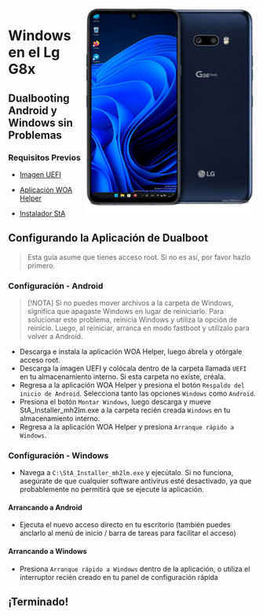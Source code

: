 <img align="right" src="https://github.com/Icesito68/Port-Windows-11-Lg-G8x/blob/Lg-G8x/mh2lm.png" width="350" alt="Windows en el Lg G8x">

# Windows en el Lg G8x

## Dualbooting Android y Windows sin Problemas

### Requisitos Previos
- [Imagen UEFI](https://github.com/Icesito68/Port-Windows-11-Lge-devices/releases/download/Scripts/uefi-mh2lm.img)
  
- [Aplicación WOA Helper](https://github.com/erdilS/Port-Windows-11-Xiaomi-Pad-5/releases/download/dualboot/woahelper.apk)
  
- [Instalador StA](https://github.com/Icesito68/Port-Windows-11-Lge-devices/releases/download/Dualboot/StA_Installer_mh2lm.exe) 

## Configurando la Aplicación de Dualboot
> Esta guía asume que tienes acceso root. Si no es así, por favor hazlo primero.

### Configuración - Android
> [!NOTA]
> Si no puedes mover archivos a la carpeta de Windows, significa que apagaste Windows en lugar de reiniciarlo. Para solucionar este problema, reinicia Windows y utiliza la opción de reinicio. Luego, al reiniciar, arranca en modo fastboot y utilízalo para volver a Android.

- Descarga e instala la aplicación WOA Helper, luego ábrela y otórgale acceso root.
- Descarga la imagen UEFI y colócala dentro de la carpeta llamada `UEFI` en tu almacenamiento interno. Si esta carpeta no existe, créala.
- Regresa a la aplicación WOA Helper y presiona el botón `Respaldo del inicio de Android`. Selecciona tanto las opciones `Windows` como `Android`.
- Presiona el botón `Montar Windows`, luego descarga y mueve StA_Installer_mh2lm.exe a la carpeta recién creada `Windows` en tu almacenamiento interno.
- Regresa a la aplicación WOA Helper y presiona `Arranque rápido a Windows`.

### Configuración - Windows
- Navega a `C:\StA_Installer_mh2lm.exe` y ejecútalo. Si no funciona, asegúrate de que cualquier software antivirus esté desactivado, ya que probablemente no permitirá que se ejecute la aplicación.

#### Arrancando a Android
  - Ejecuta el nuevo acceso directo en tu escritorio (también puedes anclarlo al menú de inicio / barra de tareas para facilitar el acceso)

#### Arrancando a Windows
  - Presiona `Arranque rápido a Windows` dentro de la aplicación, o utiliza el interruptor recién creado en tu panel de configuración rápida
  
## ¡Terminado!
